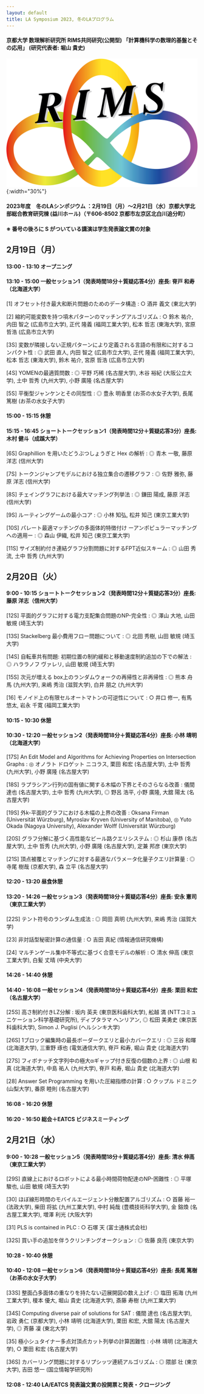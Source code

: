 ```yaml
---
layout: default
title: LA Symposium 2023, 冬のLAプログラム
---
```


#### 京都大学 数理解析研究所 RIMS共同研究(公開型) 「計算機科学の数理的基盤とその応用」 (研究代表者: 堀山 貴史)

![RIMS](/assets/mugenRIMS.jpg){:width="30%"}

#### 2023年度　冬のLAシンポジウム ：2月19日（月）〜2月21日（水）京都大学北部総合教育研究棟 (益川ホール)（〒606-8502 京都市左京区北白川追分町）

#### ※ 番号の後ろに S がついている講演は学生発表論文賞の対象

2月19日（月）
--------

#### 13:00 - 13:10 オープニング

#### 13:10 - 15:00 一般セッション1（発表時間18分＋質疑応答4分）座長: 脊戸 和寿（北海道大学）

[1]	オフセット付き最大和断片問題のためのデータ構造
: ○ 酒井 義文 (東北大学)

[2]	縮約可能変数を持つ項木パターンのマッチングアルゴリズム
: ○ 鈴木 祐介, 内田 智之 (広島市立大学), 正代 隆義 (福岡工業大学), 松本 哲志 (東海大学), 宮原 哲浩 (広島市立大学)

[3S] 変数が隣接しない正規パターンにより定義される言語の有限和に対するコンパクト性
: ◎ 武田 直人, 内田 智之 (広島市立大学), 正代 隆義 (福岡工業大学), 松本 哲志 (東海大学), 鈴木 祐介, 宮原 哲浩 (広島市立大学)

[4S] YOMENの最適質問数
: ◎ 平野 巧稀 (名古屋大学), 木谷 裕紀 (大阪公立大学), 土中 哲秀 (九州大学), 小野 廣隆 (名古屋大学)

[5S] 平衡型ジャンケンとその同型性
: ◎ 豊永 明香里 (お茶の水女子大学), 長尾 篤樹 (お茶の水女子大学)

#### 15:00 - 15:15 休憩

#### 15:15 - 16:45 ショートトークセッション1（発表時間12分＋質疑応答3分）座長: 木村 健斗（成蹊大学）

[6S] Graphillion を用いたどうぶつしょうぎと Hex の解析
: ◎ 青木 一敬, 藤原 洋志 (信州大学)

[7S] トークンジャンプモデルにおける独立集合の遷移グラフ
: ◎ 佐野 雅弥, 藤原 洋志 (信州大学)

[8S] チェイングラフにおける最大マッチング列挙法
: ◎ 鎌田 陽成, 藤原 洋志 (信州大学)

[9S] ルーティングゲームの最小コア
: ◎ 小林 知弘, 松井 知己 (東京工業大学)

[10S] パレート最適マッチングの多面体的特徴付け ーアンポピュラーマッチングへの適用ー
: ◎ 森山 伊織, 松井 知己 (東京工業大学)

[11S] サイズ制約付き連結グラフ分割問題に対するFPT近似スキーム
: ◎ 山田 秀流, 土中 哲秀 (九州大学)


2月20日（火）
--------

#### 9:00 - 10:15 ショートトークセッション2（発表時間12分＋質疑応答3分）座長: 藤原 洋志（信州大学）

[12S] 平面的グラフに対する電力支配集合問題のNP-完全性
: ◎ 澤山 大地, 山田 敏規 (埼玉大学)

[13S] Stackelberg 最小費用フロー問題について
: ◎ 北田 秀樹, 山田 敏規 (埼玉大学)

[14S] 自転車共有問題: 初期位置の制約緩和と移動速度制約追加の下での解法
: ◎ ハララノフ ヴァレリ, 山田 敏規 (埼玉大学)

[15S] 次元が増える box上のランダムウォークの再帰性と非再帰性
: ◎ 熊本 舟馬 (九州大学), 来嶋 秀治 (滋賀大学), 白井 朋之 (九州大学)

[16] モノイド上の有限セルオートマトンの可逆性について
: ○ 井口 修一, 有馬 悠太, 岩永 千寛 (福岡工業大学)

#### 10:15 - 10:30 休憩

#### 10:30 - 12:20 一般セッション2（発表時間18分＋質疑応答4分）座長: 小林 靖明（北海道大学）

[17S] An Edit Model and Algorithms for Achieving Properties on Intersection Graphs
: ◎ オノラト ドロゲット ニコラス, 栗田 和宏 (名古屋大学), 土中 哲秀 (九州大学), 小野 廣隆 (名古屋大学)

[18S] ラプラシアン行列の固有値に関する木幅の下界とそのさらなる改善
: 儀間 達也 (名古屋大学), 土中 哲秀 (九州大学), ◎ 野呂 浩平, 小野 廣隆, 大舘 陽太 (名古屋大学)

[19S] 外k-平面的グラフにおける木幅の上界の改善
: Oksana Firman (Universität Würzburg), Myroslav Kryven (University of Manitoba), ◎ Yuto Okada (Nagoya University), Alexander Wolff (Universität Würzburg)

[20S] グラフ分解に基づく高性能なビール路クエリシステム
: ◎ 杉山 康恭 (名古屋大学), 土中 哲秀 (九州大学), 小野 廣隆 (名古屋大学), 定兼 邦彦 (東京大学)

[21S] 頂点被覆とマッチングに対する最適なパラメータ化量子クエリ計算量
: ◎ 寺尾 樹哉 (京都大学), 森 立平 (名古屋大学)

#### 12:20 - 13:20 昼食休憩

#### 13:20 - 14:26 一般セッション3（発表時間18分＋質疑応答4分）座長: 安永 憲司（東京工業大学）

[22S] テント符号のランダム生成法
: ◎ 岡田 真明 (九州大学), 来嶋 秀治 (滋賀大学)

[23] 非対話型秘密計算の通信量
: ○ 吉田 真紀 (情報通信研究機構)

[24] マルチンゲール集中不等式に基づく合意モデルの解析
: ○ 清水 伸高 (東京工業大学), 白髪 丈晴 (中央大学)

#### 14:26 - 14:40 休憩

#### 14:40 - 16:08 一般セッション4（発表時間18分＋質疑応答4分）座長: 栗田 和宏（名古屋大学）

[25S] 高さ制約付きLZ分解
: 坂内 英夫 (東京医科歯科大学), 舩越 満 (NTTコミュニケーション科学基礎研究所), ディプタラマ ヘンリアン, ◎ 松田 美勇史 (東京医科歯科大学), Simon J. Puglisi (ヘルシンキ大学)

[26S] 1ブロック編集時の最長ボーダークエリと最小カバークエリ
: ◎ 三谷 和暉 (北海道大学), 三重野 琢也 (電気通信大学), 脊戸 和寿, 堀山 貴史 (北海道大学)

[27S] フィボナッチ文字列中の極大αギャップ付き反復の個数の上界
: ◎ 山根 和真 (北海道大学), 中島 祐人 (九州大学), 脊戸 和寿, 堀山 貴史 (北海道大学)

[28] Answer Set Programming を用いた圧縮指標の計算
: ○ クップル ドミニク (山梨大学), 番原 睦則 (名古屋大学)

#### 16:08 - 16:20 休憩

#### 16:20 - 16:50 総会＋EATCS ビジネスミーティング

2月21日（水）
--------

#### 9:00 - 10:28 一般セッション5（発表時間18分＋質疑応答4分）座長: 清水 伸高（東京工業大学）

[29S] 直線上におけるロボットによる最小時間荷物配達のNP-困難性
: ◎ 平塚 駿也, 山田 敏規 (埼玉大学)

[30] ほぼ線形時間のモバイルエージェント分散配置アルゴリズム
: ○ 首藤 裕一 (法政大学), 柴田 将拡 (九州工業大学), 中村 純哉 (豊橋技術科学大学), 金 鎔煥 (名古屋工業大学), 増澤 利光 (大阪大学)

[31] PLS is contained in PLC
: ○ 石塚 天 (富士通株式会社)

[32S] 買い手の追加を伴うクリンチングオークション
: ◎ 佐藤 良亮 (東京大学)

#### 10:28 - 10:40 休憩

#### 10:40 - 12:08 一般セッション6（発表時間18分＋質疑応答4分）座長: 長尾 篤樹（お茶の水女子大学）
[33S] 整面凸多面体の重なりを持たない辺展開図の数え上げ
: ◎ 塩田 拓海 (九州工業大学), 榎本 優大, 堀山 貴史 (北海道大学), 斎藤 寿樹 (九州工業大学)

[34S] Computing diverse pair of solutions for SAT 
: 儀間 達也 (名古屋大学), 岩政 勇仁 (京都大学), 小林 靖明 (北海道大学), 栗田 和宏, 大舘 陽太 (名古屋大学), ◎ 斉藤 凜 (東北大学)

[35] 極小シュタイナー多点対頂点カット列挙の計算困難性
: 小林 靖明 (北海道大学), ○ 栗田 和宏 (名古屋大学)

[36S] カバーリング問題に対するリプシッツ連続アルゴリズム
: ◎ 隈部 壮 (東京大学), 吉田 悠一 (国立情報学研究所)

#### 12:08 - 12:40 LA/EATCS 発表論文賞の投開票と発表・クロージング
